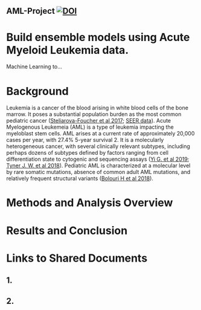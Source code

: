 AML-Project [![DOI](https://encrypted-tbn0.gstatic.com/images?q=tbn:ANd9GcTUlQC5VW_8OfgM1HWs7pBaGEAbq99RYs5QqMDbzFZxpuEXLG0deA)](https://github.com/biostatistic-summer2019/AML-Project/)
---

# Build ensemble models using Acute Myeloid Leukemia data.
Machine Learning to...

# Background
Leukemia is a cancer of the blood arising in white blood cells of the bone marrow. It poses a substantial population burden as the most common pediatric cancer ([Steliarova-Foucher et al 2017](https://www.ncbi.nlm.nih.gov/pubmed/28410997); [SEER data](https://seer.cancer.gov/statfacts/html/amyl.html)). Acute Myelogenous Leukemeia (AML) is a type of leukemia impacting the myeloblast stem cells. AML arises at a current rate of approximately 20,000 cases per year, with 27.4% 5-year survival 2. It is a molecularly heterogeneous cancer, with several clinically relevant subtypes, including perhaps dozens of subtypes defined by factors ranging from cell differentiation state to cytogenic and sequencing assays ([Yi G. et al 2019](https://www.sciencedirect.com/science/article/pii/S2211124718320588?via%3Dihub); [Tyner J. W. et al 2018](https://www.nature.com/articles/s41586-018-0623-z)). Pediatric AML is characterized at a molecular level by rare somatic mutations, absence of common adult AML mutations, and relatively frequent structural variants ([Bolouri H et al 2018](https://www.nature.com/articles/nm.4439)). 

# Methods and Analysis Overview

# Results and Conclusion

# Links to Shared Documents

## 1. 

## 2. 
